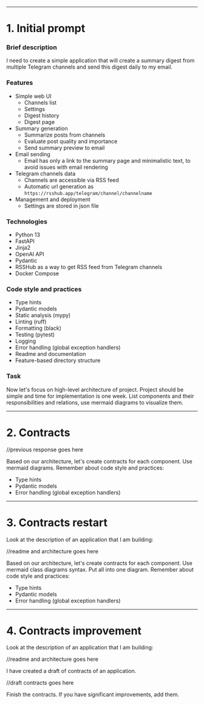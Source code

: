 
---

# 1. Initial prompt

### Brief description

I need to create a simple application that will create a summary digest from multiple Telegram channels and send this digest daily to my email.

### Features

- Simple web UI
  - Channels list
  - Settings
  - Digest history
  - Digest page
- Summary generation
  - Summarize posts from channels
  - Evaluate post quality and importance
  - Send summary preview to email
- Email sending
  - Email has only a link to the summary page and minimalistic text, to avoid issues with email rendering
- Telegram channels data
  - Channels are accessible via RSS feed
  - Automatic url generation as `https://rsshub.app/telegram/channel/channelname`
- Management and deployment
  - Settings are stored in json file

### Technologies

- Python 13
- FastAPI
- Jinja2
- OpenAI API
- Pydantic
- RSSHub as a way to get RSS feed from Telegram channels
- Docker Compose

### Code style and practices

- Type hints
- Pydantic models
- Static analysis (mypy)
- Linting (ruff)
- Formatting (black)
- Testing (pytest)
- Logging
- Error handling (global exception handlers)
- Readme and documentation
- Feature-based directory structure

### Task

Now let's focus on high-level architecture of project. Project should be simple and time for implementation is one week. List components and their responsibilities and relations, use mermaid diagrams to visualize them.

---

# 2. Contracts

//previous response goes here

Based on our architecture, let's create contracts for each component. Use mermaid diagrams. Remember about code style and practices:

- Type hints
- Pydantic models
- Error handling (global exception handlers)

---

# 3. Contracts restart

Look at the description of an application that I am building:

//readme and architecture goes here

Based on our architecture, let's create contracts for each component. Use mermaid class diagrams syntax. Put all into one diagram. Remember about code style and practices:

- Type hints
- Pydantic models
- Error handling (global exception handlers)

---

# 4. Contracts improvement

Look at the description of an application that I am building:

//readme and architecture goes here

I have created a draft of contracts of an application.

//draft contracts goes here

Finish the contracts. If you have significant improvements, add them.
